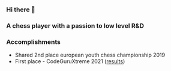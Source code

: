 ### Hi there 👋
### A chess player with a passion to low level R&D
### Accomplishments
- Shared 2nd place european youth chess championship 2019
- First place - CodeGuruXtreme 2021 ([results](https://codeguru.co.il/Xtreme/winners.htm))

<!--
**orkinyo/orkinyo** is a ✨ _special_ ✨ repository because its `README.md` (this file) appears on your GitHub profile.

Here are some ideas to get you started:

- 🔭 I’m currently working on ...
- 🌱 I’m currently learning ...
- 👯 I’m looking to collaborate on ...
- 🤔 I’m looking for help with ...
- 💬 Ask me about ...
- 📫 How to reach me: ...
- 😄 Pronouns: ...
- ⚡ Fun fact: ...
-->
